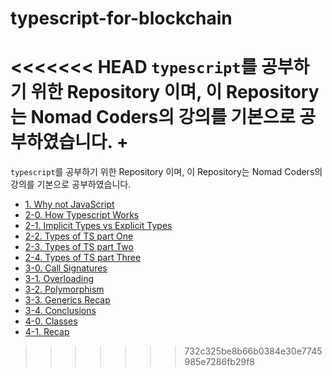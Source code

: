 # typescript-for-blockchain
<<<<<<< HEAD
`typescript`를 공부하기 위한 Repository 이며, 이 Repository는 Nomad Coders의 강의를 기본으로 공부하였습니다. +
=======
`typescript`를 공부하기 위한 Repository 이며, 이 Repository는 Nomad Coders의 강의를 기본으로 공부하였습니다. 

- [1. Why not JavaScript](https://github.com/CHOGANGYEOL/typescript-for-blockchain/blob/main/organize/1.%20Why%20not%20JavaScript.md)
- [2-0. How Typescript Works](https://github.com/CHOGANGYEOL/typescript-for-blockchain/blob/main/organize/2-0.%20How%20Typescript%20Works.md)
- [2-1. Implicit Types vs Explicit Types](https://github.com/CHOGANGYEOL/typescript-for-blockchain/blob/main/organize/2-1.%20Implicit%20Types%20vs%20Explicit%20Types.md)
- [2-2. Types of TS part One](https://github.com/CHOGANGYEOL/typescript-for-blockchain/blob/main/organize/2-2.%20Types%20of%20TS%20part%20One.md)
- [2-3. Types of TS part Two](https://github.com/CHOGANGYEOL/typescript-for-blockchain/blob/main/organize/2-3.%20Types%20of%20TS%20part%20Two.md)
- [2-4. Types of TS part Three](https://github.com/CHOGANGYEOL/typescript-for-blockchain/blob/main/organize/2-4.%20Types%20of%20TS%20part%20Three.md)
- [3-0. Call Signatures](https://github.com/CHOGANGYEOL/typescript-for-blockchain/blob/main/organize/3-0.%20Call%20Signatures.md)
- [3-1. Overloading](https://github.com/CHOGANGYEOL/typescript-for-blockchain/blob/main/organize/3-1.%20Overloading.md)
- [3-2. Polymorphism](https://github.com/CHOGANGYEOL/typescript-for-blockchain/blob/main/organize/3-2.%20Polymorphism.md)
- [3-3. Generics Recap](https://github.com/CHOGANGYEOL/typescript-for-blockchain/blob/main/organize/3-3.%20Generics%20Recap.md)
- [3-4. Conclusions](https://github.com/CHOGANGYEOL/typescript-for-blockchain/blob/main/organize/3-4.%20Conclusions.md)
- [4-0. Classes](https://github.com/CHOGANGYEOL/typescript-for-blockchain/blob/main/organize/4-0.%20Classes.md)
- [4-1. Recap](https://github.com/CHOGANGYEOL/typescript-for-blockchain/blob/main/organize/4-1.%20Recap.md)

>>>>>>> 732c325be8b66b0384e30e7745985e7286fb29f8
